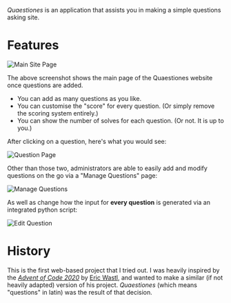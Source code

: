*Quaestiones* is an application that assists you in making a simple questions asking site.

# Features

![Main Site Page](https://i.ibb.co/yBQvrqh/Main-Site-Page.png)

The above screenshot shows the main page of the Quaestiones website once questions are added.

- You can add as many questions as you like.
- You can customise the "score" for every question. (Or simply remove the scoring system entirely.)
- You can show the number of solves for each question. (Or not. It is up to you.)

After clicking on a question, here's what you would see:

![Question Page](https://i.ibb.co/JCmTPMV/Question-Page.png)

Other than those two, administrators are able to easily add and modify questions on the go via a "Manage Questions"
page:

![Manage Questions](https://i.ibb.co/pffPgJV/Manage-Questions.png)

As well as change how the input for **every question** is generated via an integrated python script:

![Edit Question](https://i.ibb.co/tqb0Cr2/Edit-Question.png)

# History

This is the first web-based project that I tried out. I was heavily inspired by the [*Advent of Code
2020*](https://adventofcode.com/2020) by [Eric Wastl](http://was.tl/), and wanted to make a similar (if not heavily
adapted) version of his project. *Quaestiones* (which means "questions" in latin) was the result of that decision.
